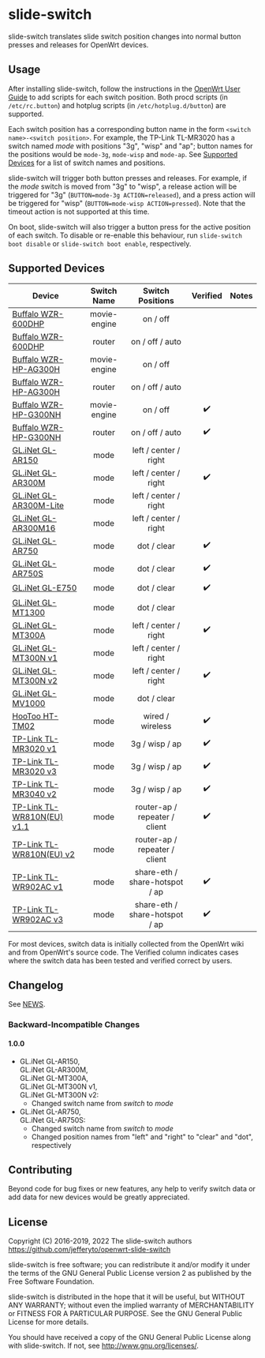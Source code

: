 # slide-switch

slide-switch translates slide switch position changes into normal button
presses and releases for OpenWrt devices.

## Usage

After installing slide-switch, follow the instructions in the [OpenWrt
User Guide][] to add scripts for each switch position. Both procd
scripts (in `/etc/rc.button`) and hotplug scripts (in
`/etc/hotplug.d/button`) are supported.

Each switch position has a corresponding button name in the form
`<switch name>-<switch position>`. For example, the TP-Link TL-MR3020
has a switch named *mode* with positions "3g", "wisp" and "ap"; button
names for the positions would be `mode-3g`, `mode-wisp` and `mode-ap`.
See [Supported Devices][] for a list of switch names
and positions.

slide-switch will trigger both button presses and releases. For example,
if the *mode* switch is moved from "3g" to "wisp", a release action will
be triggered for "3g" (`BUTTON=mode-3g ACTION=released`), and a press
action will be triggered for "wisp" (`BUTTON=mode-wisp ACTION=pressed`).
Note that the timeout action is not supported at this time.

On boot, slide-switch will also trigger a button press for the active
position of each switch. To disable or re-enable this behaviour, run
`slide-switch boot disable` or `slide-switch boot enable`, respectively.

[OpenWrt User Guide]: https://openwrt.org/docs/guide-user/hardware/hardware.button
[Supported Devices]: #supported-devices

## Supported Devices

| Device                         | Switch Name  | Switch Positions               | Verified           | Notes |
| ------------------------------ | :----------: | :----------------------------: | :----------------: | ----- |
| [Buffalo WZR-600DHP][]         | movie-engine | on / off                       |                    |       |
| [Buffalo WZR-600DHP][]         | router       | on / off / auto                |                    |       |
| [Buffalo WZR-HP-AG300H][]      | movie-engine | on / off                       |                    |       |
| [Buffalo WZR-HP-AG300H][]      | router       | on / off / auto                |                    |       |
| [Buffalo WZR-HP-G300NH][]      | movie-engine | on / off                       | :heavy_check_mark: |       |
| [Buffalo WZR-HP-G300NH][]      | router       | on / off / auto                | :heavy_check_mark: |       |
| [GL.iNet GL-AR150][]           | mode         | left / center / right          |                    |       |
| [GL.iNet GL-AR300M][]          | mode         | left / center / right          | :heavy_check_mark: |       |
| [GL.iNet GL-AR300M-Lite][]     | mode         | left / center / right          |                    |       |
| [GL.iNet GL-AR300M16][]        | mode         | left / center / right          |                    |       |
| [GL.iNet GL-AR750][]           | mode         | dot / clear                    | :heavy_check_mark: |       |
| [GL.iNet GL-AR750S][]          | mode         | dot / clear                    | :heavy_check_mark: |       |
| [GL.iNet GL-E750][]            | mode         | dot / clear                    | :heavy_check_mark: |       |
| [GL.iNet GL-MT1300][]          | mode         | dot / clear                    |                    |       |
| [GL.iNet GL-MT300A][]          | mode         | left / center / right          | :heavy_check_mark: |       |
| [GL.iNet GL-MT300N v1][]       | mode         | left / center / right          |                    |       |
| [GL.iNet GL-MT300N v2][]       | mode         | left / center / right          | :heavy_check_mark: |       |
| [GL.iNet GL-MV1000][]          | mode         | dot / clear                    |                    |       |
| [HooToo HT-TM02][]             | mode         | wired / wireless               | :heavy_check_mark: |       |
| [TP-Link TL-MR3020 v1][]       | mode         | 3g / wisp / ap                 | :heavy_check_mark: |       |
| [TP-Link TL-MR3020 v3][]       | mode         | 3g / wisp / ap                 | :heavy_check_mark: |       |
| [TP-Link TL-MR3040 v2][]       | mode         | 3g / wisp / ap                 | :heavy_check_mark: |       |
| [TP-Link TL-WR810N(EU) v1.1][] | mode         | router-ap / repeater / client  | :heavy_check_mark: |       |
| [TP-Link TL-WR810N(EU) v2][]   | mode         | router-ap / repeater / client  |                    |       |
| [TP-Link TL-WR902AC v1][]      | mode         | share-eth / share-hotspot / ap | :heavy_check_mark: |       |
| [TP-Link TL-WR902AC v3][]      | mode         | share-eth / share-hotspot / ap | :heavy_check_mark: |       |

For most devices, switch data is initially collected from the OpenWrt
wiki and from OpenWrt's source code. The Verified column indicates cases
where the switch data has been tested and verified correct by users.

[Buffalo WZR-600DHP]: https://openwrt.org/toh/buffalo/wzr-600dhp
[Buffalo WZR-HP-AG300H]: https://openwrt.org/toh/buffalo/wzr-hp-ag300h
[Buffalo WZR-HP-G300NH]: https://openwrt.org/toh/buffalo/wzr-hp-g300h
[GL.iNet GL-AR150]: https://openwrt.org/toh/gl.inet/gl-ar150
[GL.iNet GL-AR300M]: https://openwrt.org/toh/gl.inet/gl-ar300m
[GL.iNet GL-AR300M-Lite]: https://openwrt.org/toh/gl.inet/gl-ar300m_lite
[GL.iNet GL-AR300M16]: https://openwrt.org/toh/gl.inet/gl-ar300m
[GL.iNet GL-AR750]: https://openwrt.org/toh/gl.inet/gl-ar750
[GL.iNet GL-AR750S]: https://openwrt.org/toh/gl.inet/gl-ar750s
[GL.iNet GL-E750]: https://openwrt.org/toh/gl.inet/gl-e750
[GL.iNet GL-MT1300]: https://openwrt.org/toh/gl.inet/gl-mt1300_v1
[GL.iNet GL-MT300A]: https://openwrt.org/toh/gl.inet/gl-mt300a
[GL.iNet GL-MT300N v1]: https://openwrt.org/toh/gl.inet/gl-mt300n_v1
[GL.iNet GL-MT300N v2]: https://openwrt.org/toh/gl.inet/gl-mt300n_v2
[GL.iNet GL-MV1000]: https://openwrt.org/toh/gl.inet/gl-mv1000
[HooToo HT-TM02]: https://openwrt.org/toh/hootoo/tripmate-nano
[TP-Link TL-MR3020 v1]: https://openwrt.org/toh/tp-link/tl-mr3020
[TP-Link TL-MR3020 v3]: https://openwrt.org/toh/tp-link/tl-mr3020_v3
[TP-Link TL-MR3040 v2]: https://openwrt.org/toh/tp-link/tl-mr3040
[TP-Link TL-WR810N(EU) v1.1]: https://openwrt.org/toh/tp-link/tl-wr810n
[TP-Link TL-WR810N(EU) v2]: https://openwrt.org/toh/tp-link/tl-wr810n
[TP-Link TL-WR902AC v1]: https://openwrt.org/toh/tp-link/tl-wr902ac_v1
[TP-Link TL-WR902AC v3]: https://openwrt.org/toh/tp-link/tl-wr902ac_v3

## Changelog

See [NEWS][].

### Backward-Incompatible Changes

#### 1.0.0

* GL.iNet GL-AR150,  
  GL.iNet GL-AR300M,  
  GL.iNet GL-MT300A,  
  GL.iNet GL-MT300N v1,  
  GL.iNet GL-MT300N v2:
  * Changed switch name from *switch* to *mode*
* GL.iNet GL-AR750,  
  GL.iNet GL-AR750S:
  * Changed switch name from *switch* to *mode*
  * Changed position names from "left" and "right" to "clear" and "dot",
    respectively

[NEWS]: NEWS.md

## Contributing

Beyond code for bug fixes or new features, any help to verify switch
data or add data for new devices would be greatly appreciated.

## License

Copyright (C) 2016-2019, 2022 The slide-switch authors  
<https://github.com/jefferyto/openwrt-slide-switch>

slide-switch is free software; you can redistribute it and/or
modify it under the terms of the GNU General Public License
version 2 as published by the Free Software Foundation.

slide-switch is distributed in the hope that it will be useful,
but WITHOUT ANY WARRANTY; without even the implied warranty of
MERCHANTABILITY or FITNESS FOR A PARTICULAR PURPOSE.  See the
GNU General Public License for more details.

You should have received a copy of the GNU General Public License
along with slide-switch.  If not, see <http://www.gnu.org/licenses/>.

